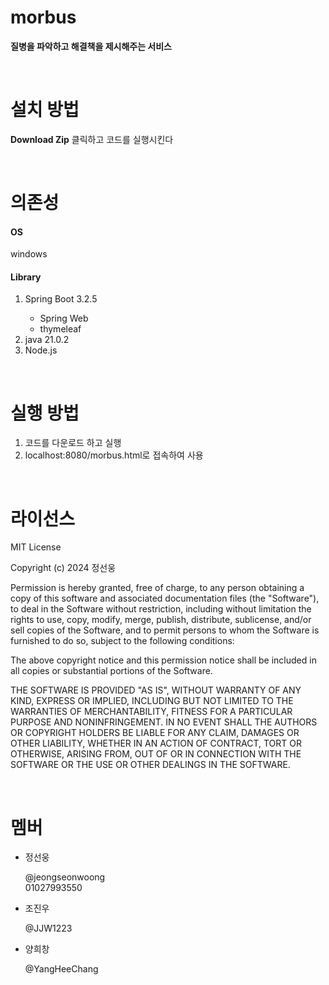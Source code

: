 # morbus
<b>질병을 파악하고 해결책을 제시해주는 서비스</b>
<p><br></p>

# 설치 방법
<b>Download Zip</b> 클릭하고 코드를 실행시킨다
<p><br></p>

# 의존성
<h4>OS</h4>
windows

<h4>Library</h4>
<ol>
  <li>Spring Boot 3.2.5</li>
  <ul>
    <li>Spring Web</li>
    <li>thymeleaf</li>
  </ul>
  <li>java 21.0.2</li>
  <li>Node.js</li>
</ol>
<p><br></p>

# 실행 방법
<ol>
  <li>코드를 다운로드 하고 실행</li>
  <li>localhost:8080/morbus.html로 접속하여 사용</li>
</ol>
<p><br></p>

# 라이선스
MIT License

Copyright (c) 2024 정선웅

Permission is hereby granted, free of charge, to any person obtaining a copy
of this software and associated documentation files (the "Software"), to deal
in the Software without restriction, including without limitation the rights
to use, copy, modify, merge, publish, distribute, sublicense, and/or sell
copies of the Software, and to permit persons to whom the Software is
furnished to do so, subject to the following conditions:

The above copyright notice and this permission notice shall be included in all
copies or substantial portions of the Software.

THE SOFTWARE IS PROVIDED "AS IS", WITHOUT WARRANTY OF ANY KIND, EXPRESS OR
IMPLIED, INCLUDING BUT NOT LIMITED TO THE WARRANTIES OF MERCHANTABILITY,
FITNESS FOR A PARTICULAR PURPOSE AND NONINFRINGEMENT. IN NO EVENT SHALL THE
AUTHORS OR COPYRIGHT HOLDERS BE LIABLE FOR ANY CLAIM, DAMAGES OR OTHER
LIABILITY, WHETHER IN AN ACTION OF CONTRACT, TORT OR OTHERWISE, ARISING FROM,
OUT OF OR IN CONNECTION WITH THE SOFTWARE OR THE USE OR OTHER DEALINGS IN THE
SOFTWARE.
<p><br></p>

# 멤버
<ul>
  <li>정선웅</li>
  <p> @jeongseonwoong <br>01027993550 </p>
  <li>조진우</li>
  <p> @JJW1223 <br> </p>
  <li>양희창</li>
  <p>@YangHeeChang</p>
</ul>
